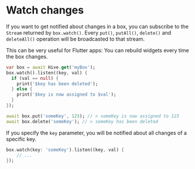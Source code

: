 # Watch changes

If you want to get notified about changes in a box, you can subscribe to the `Stream` returned by `box.watch()`. Every `put()`, `putAll()`, `delete()` and `deleteAll()` operation will be broadcasted to that stream.

This can be very useful for Flutter apps: You can rebuild widgets every time the box changes.

```dart
var box = await Hive.get('myBox');
box.watch().listen((key, val) {
  if (val == null) {
    print('$key has been deleted');
  } else {
    print('$key is now assigned to $val');
  }
});

await box.put('someKey', 123); // > someKey is now assigned to 123
await box.delete('someKey'); // > someKey has been deleted
```

If you specify the `key` parameter, you will be notified about all changes of a specific key.

```dart
box.watch(key: 'someKey').listen((key, val) {
    // ...
});
```